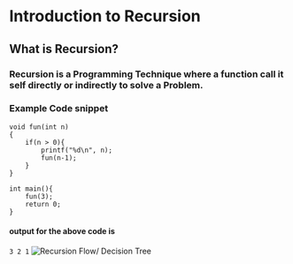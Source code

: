 # Introduction to Recursion
## What is Recursion?
### Recursion is a Programming Technique where a function call it self directly or indirectly to solve a Problem.
###

### Example Code snippet ###



```
void fun(int n)
{
    if(n > 0){
        printf("%d\n", n);
        fun(n-1);
    }
}

int main(){
    fun(3);
    return 0;
}
```
#### output for the above code is ####
`3 2 1`
![Recursion Flow/ Decision Tree](images/recursion.png "Recursion Diagram")



